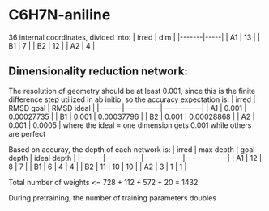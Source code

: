 # C6H7N-aniline
36 internal coordinates, divided into:
| irred | dim |
|-------|-----|
|  A1   | 13  |
|  B1   |  7  |
|  B2   | 12  |
|  A2   |  4  |

## Dimensionality reduction network:
The resolution of geometry should be at least 0.001, since this is the finite difference step utilized in ab initio, so the accuracy expectation is:
| irred | RMSD goal | RMSD ideal |
|-------|-----------|------------|
|  A1   |   0.001   | 0.00027735 |
|  B1   |   0.001   | 0.00037796 |
|  B2   |   0.001   | 0.00028868 |
|  A2   |   0.001   | 0.0005     |
where the ideal = one dimension gets 0.001 while others are perfect

Based on accuray, the depth of each network is:
| irred | max depth | goal depth | ideal depth |
|-------|-----------|------------|-------------|
|  A1   |    12     |     8      |      7      |
|  B1   |     6     |     4      |      4      |
|  B2   |    11     |    10      |     10      |
|  A2   |     3     |     1      |      1      |

Total number of weights <= 728 + 112 + 572 + 20 = 1432

During pretraining, the number of training parameters doubles